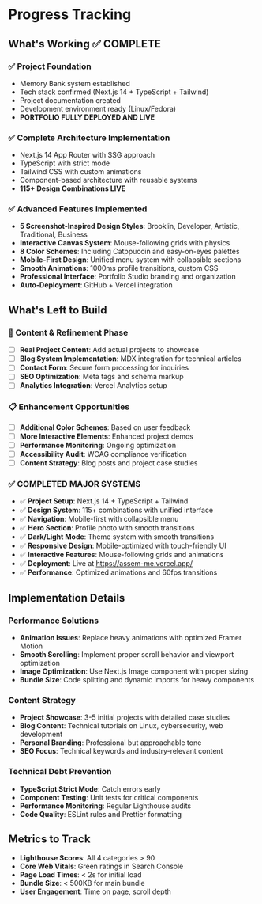 # Progress Tracking

## What's Working ✅ COMPLETE

### ✅ Project Foundation
- Memory Bank system established
- Tech stack confirmed (Next.js 14 + TypeScript + Tailwind)
- Project documentation created
- Development environment ready (Linux/Fedora)
- **PORTFOLIO FULLY DEPLOYED AND LIVE**

### ✅ Complete Architecture Implementation
- Next.js 14 App Router with SSG approach
- TypeScript with strict mode
- Tailwind CSS with custom animations
- Component-based architecture with reusable systems
- **115+ Design Combinations LIVE**

### ✅ Advanced Features Implemented
- **5 Screenshot-Inspired Design Styles**: Brooklin, Developer, Artistic, Traditional, Business
- **Interactive Canvas System**: Mouse-following grids with physics
- **8 Color Schemes**: Including Catppuccin and easy-on-eyes palettes
- **Mobile-First Design**: Unified menu system with collapsible sections
- **Smooth Animations**: 1000ms profile transitions, custom CSS
- **Professional Interface**: Portfolio Studio branding and organization
- **Auto-Deployment**: GitHub + Vercel integration

## What's Left to Build

### 🔄 Content & Refinement Phase
- [ ] **Real Project Content**: Add actual projects to showcase
- [ ] **Blog System Implementation**: MDX integration for technical articles
- [ ] **Contact Form**: Secure form processing for inquiries
- [ ] **SEO Optimization**: Meta tags and schema markup
- [ ] **Analytics Integration**: Vercel Analytics setup

### 📋 Enhancement Opportunities
- [ ] **Additional Color Schemes**: Based on user feedback
- [ ] **More Interactive Elements**: Enhanced project demos
- [ ] **Performance Monitoring**: Ongoing optimization
- [ ] **Accessibility Audit**: WCAG compliance verification
- [ ] **Content Strategy**: Blog posts and project case studies

### ✅ COMPLETED MAJOR SYSTEMS
- ✅ **Project Setup**: Next.js 14 + TypeScript + Tailwind
- ✅ **Design System**: 115+ combinations with unified interface
- ✅ **Navigation**: Mobile-first with collapsible menu
- ✅ **Hero Section**: Profile photo with smooth transitions
- ✅ **Dark/Light Mode**: Theme system with smooth transitions
- ✅ **Responsive Design**: Mobile-optimized with touch-friendly UI
- ✅ **Interactive Features**: Mouse-following grids and animations
- ✅ **Deployment**: Live at https://assem-me.vercel.app/
- ✅ **Performance**: Optimized animations and 60fps transitions

## Implementation Details

### Performance Solutions
- **Animation Issues**: Replace heavy animations with optimized Framer Motion
- **Smooth Scrolling**: Implement proper scroll behavior and viewport optimization
- **Image Optimization**: Use Next.js Image component with proper sizing
- **Bundle Size**: Code splitting and dynamic imports for heavy components

### Content Strategy
- **Project Showcase**: 3-5 initial projects with detailed case studies
- **Blog Content**: Technical tutorials on Linux, cybersecurity, web development
- **Personal Branding**: Professional but approachable tone
- **SEO Focus**: Technical keywords and industry-relevant content

### Technical Debt Prevention
- **TypeScript Strict Mode**: Catch errors early
- **Component Testing**: Unit tests for critical components
- **Performance Monitoring**: Regular Lighthouse audits
- **Code Quality**: ESLint rules and Prettier formatting

## Metrics to Track
- **Lighthouse Scores**: All 4 categories > 90
- **Core Web Vitals**: Green ratings in Search Console
- **Page Load Times**: < 2s for initial load
- **Bundle Size**: < 500KB for main bundle
- **User Engagement**: Time on page, scroll depth